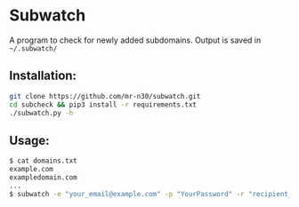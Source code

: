 # Subwatch
A program to check for newly added subdomains. Output is saved in `~/.subwatch/`

## Installation:
```bash
git clone https://github.com/mr-n30/subwatch.git
cd subcheck && pip3 install -r requirements.txt
./subwatch.py -h
```

## Usage:
```bash
$ cat domains.txt
example.com
exampledomain.com
...
$ subwatch -e "your_email@example.com" -p "YourPassword" -r "recipient_email@example.com" -f domains.txt 
```
